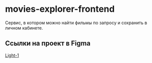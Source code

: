 # movies-explorer-frontend

Сервис, в котором можно найти фильмы по запросу и сохранить в личном кабинете.

## Ссылки на проект в Figma

[Light-1](https://www.figma.com/file/6FMWkB94wE7KTkcCgUXtnC/light-1?type=design&node-id=891-3857&mode=design&t=OaQSR5xUwOtbs7RK-0)
